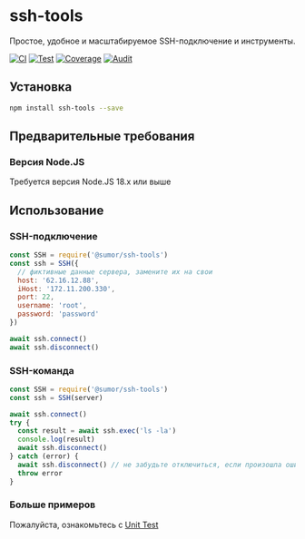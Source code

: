 # ssh-tools

Простое, удобное и масштабируемое SSH-подключение и инструменты.

[![CI](https://github.com/sumor-cloud/ssh-tools/actions/workflows/ci.yml/badge.svg)](https://github.com/sumor-cloud/ssh-tools/actions/workflows/ci.yml)
[![Test](https://github.com/sumor-cloud/ssh-tools/actions/workflows/ut.yml/badge.svg)](https://github.com/sumor-cloud/ssh-tools/actions/workflows/ut.yml)
[![Coverage](https://github.com/sumor-cloud/ssh-tools/actions/workflows/coverage.yml/badge.svg)](https://github.com/sumor-cloud/ssh-tools/actions/workflows/coverage.yml)
[![Audit](https://github.com/sumor-cloud/ssh-tools/actions/workflows/audit.yml/badge.svg)](https://github.com/sumor-cloud/ssh-tools/actions/workflows/audit.yml)

## Установка

```bash
npm install ssh-tools --save
```

## Предварительные требования

### Версия Node.JS

Требуется версия Node.JS 18.x или выше

## Использование

### SSH-подключение

```javascript
const SSH = require('@sumor/ssh-tools')
const ssh = SSH({
  // фиктивные данные сервера, замените их на свои
  host: '62.16.12.88',
  iHost: '172.11.200.330',
  port: 22,
  username: 'root',
  password: 'password'
})

await ssh.connect()
await ssh.disconnect()
```

### SSH-команда

```javascript
const SSH = require('@sumor/ssh-tools')
const ssh = SSH(server)

await ssh.connect()
try {
  const result = await ssh.exec('ls -la')
  console.log(result)
  await ssh.disconnect()
} catch (error) {
  await ssh.disconnect() // не забудьте отключиться, если произошла ошибка
  throw error
}
```

### Больше примеров

Пожалуйста, ознакомьтесь с [Unit Test](https://github.com/sumor-cloud/ssh-tools/tree/main/test)

